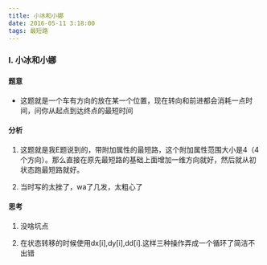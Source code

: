 ```yaml
---
title: 小冰和小娜
date: 2016-05-11 3:18:00
tags: 最短路
---
```

### I. 小冰和小娜

#### 题意

- 这题就是一个车有方向的放在某一个位置，现在转向和前进都会消耗一点时间，问你从起点到达终点的最短时间

#### 分析
1. 这题就是我E题说到的，带附加属性的最短路，这个附加属性范围大小是4（4个方向）。那么直接在原先最短路的基础上面增加一维方向就好，然后就从初状态跑最短路就好。

2. 当时写的太挫了，wa了几发，太粗心了

#### 思考

1. 没啥坑点

2. 在状态转移的时候使用dx[i],dy[i],dd[i].这样三种操作弄成一个循环了简洁不出错
